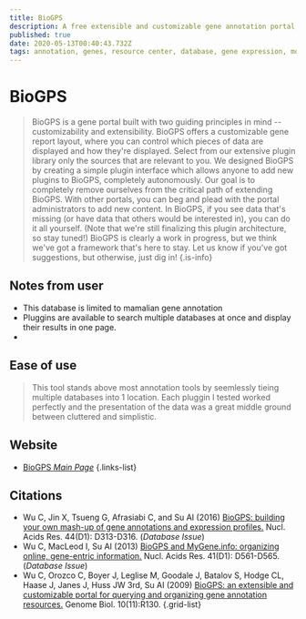 ```yaml
---
title: BioGPS
description: A free extensible and customizable gene annotation portal, a complete resource for learning about gene and protein function.
published: true
date: 2020-05-13T00:40:43.732Z
tags: annotation, genes, resource center, database, gene expression, model organism
---
```


# BioGPS

> BioGPS is a gene portal built with two guiding principles in mind -- customizability and extensibility. 
&NewLine;
BioGPS offers a customizable gene report layout, where you can control which pieces of data are displayed and how they're displayed. Select from our extensive plugin library only the sources that are relevant to you.
&NewLine;
We designed BioGPS by creating a simple plugin interface which allows anyone to add new plugins to BioGPS, completely autonomously. Our goal is to completely remove ourselves from the critical path of extending BioGPS. With other portals, you can beg and plead with the portal administrators to add new content. In BioGPS, if you see data that's missing (or have data that others would be interested in), you can do it all yourself. (Note that we're still finalizing this plugin architecture, so stay tuned!)
&NewLine;
BioGPS is clearly a work in progress, but we think we've got a framework that's here to stay. Let us know if you've got suggestions, but otherwise, just dig in!
{.is-info}

## Notes from user
- This database is limited to mamalian gene annotation
- Pluggins are available to search multiple databases at once and display their results in one page.
- 

## Ease of use
> This tool stands above most annotation tools by seemlessly tieing multiple databases into 1 location. Each pluggin I tested worked perfectly and the presentation of the data was a great middle ground between cluttered and simplistic.




## Website

- [BioGPS *Main Page*](http://biogps.org/#goto=welcome)
{.links-list}

## Citations

- Wu C, Jin X, Tsueng G, Afrasiabi C, and Su AI (2016) [BioGPS: building your own mash-up of gene annotations and expression profiles.](https://www.ncbi.nlm.nih.gov/pubmed/26578587) Nucl. Acids Res. 44(D1): D313-D316. (*Database Issue*)
- Wu C, MacLeod I, Su AI (2013) [BioGPS and MyGene.info: organizing online, gene-entric information.](https://www.ncbi.nlm.nih.gov/pubmed/23175613) Nucl. Acids Res. 41(D1): D561-D565. (*Database Issue*)
-	Wu C, Orozco C, Boyer J, Leglise M, Goodale J, Batalov S, Hodge CL, Haase J, Janes J, Huss JW 3rd, Su AI (2009) [BioGPS: an extensible and customizable portal for querying and organizing gene annotation resources.](https://www.ncbi.nlm.nih.gov/pubmed/19919682) Genome Biol. 10(11):R130.
{.grid-list}